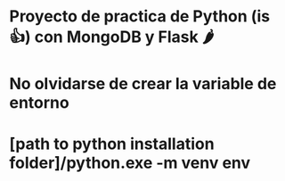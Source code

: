 # Proyecto de practica de Python (is 👍) con MongoDB y Flask 🌶

# No olvidarse de crear la variable de entorno

# [path to python installation folder]/python.exe -m venv env